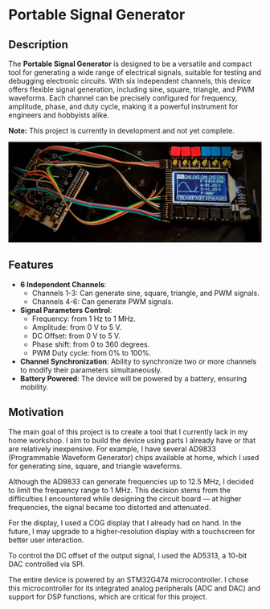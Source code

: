 # Portable Signal Generator

## Description
The **Portable Signal Generator** is designed to be a versatile and compact tool for generating a wide range of electrical signals, suitable for testing and debugging electronic circuits. With six independent channels, this device offers flexible signal generation, including sine, square, triangle, and PWM waveforms. Each channel can be precisely configured for frequency, amplitude, phase, and duty cycle, making it a powerful instrument for engineers and hobbyists alike.

**Note:** This project is currently in development and not yet complete.

![Portable Signal Generator Prototype](images/intro.jpg)

## Features
- **6 Independent Channels**:
  - Channels 1-3: Can generate sine, square, triangle, and PWM signals.
  - Channels 4-6: Can generate PWM signals.
- **Signal Parameters Control**:
  - Frequency: from 1 Hz to 1 MHz.
  - Amplitude: from 0 V to 5 V.
  - DC Offset: from 0 V to 5 V.
  - Phase shift: from 0 to 360 degrees.
  - PWM Duty cycle: from 0% to 100%.
- **Channel Synchronization**: Ability to synchronize two or more channels to modify their parameters simultaneously.
- **Battery Powered**: The device will be powered by a battery, ensuring mobility.

## Motivation

The main goal of this project is to create a tool that I currently lack in my home workshop. I aim to build the device using parts I already have or that are relatively inexpensive. For example, I have several AD9833 (Programmable Waveform Generator) chips available at home, which I used for generating sine, square, and triangle waveforms. 

Although the AD9833 can generate frequencies up to 12.5 MHz, I decided to limit the frequency range to 1 MHz. This decision stems from the difficulties I encountered while designing the circuit board — at higher frequencies, the signal became too distorted and attenuated. 

For the display, I used a COG display that I already had on hand. In the future, I may upgrade to a higher-resolution display with a touchscreen for better user interaction.

To control the DC offset of the output signal, I used the AD5313, a 10-bit DAC controlled via SPI.

The entire device is powered by an STM32G474 microcontroller. I chose this microcontroller for its integrated analog peripherals (ADC and DAC) and support for DSP functions, which are critical for this project.
